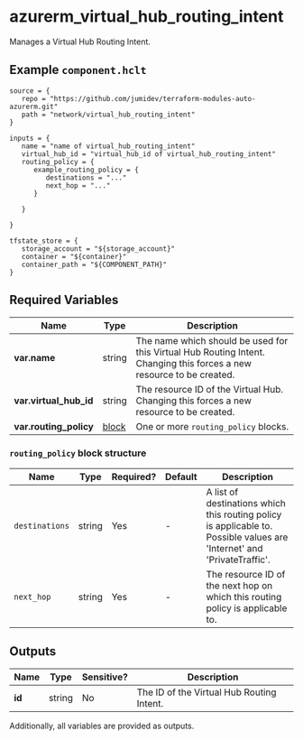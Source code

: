 # azurerm_virtual_hub_routing_intent

Manages a Virtual Hub Routing Intent.

## Example `component.hclt`

```hcl
source = {
   repo = "https://github.com/jumidev/terraform-modules-auto-azurerm.git" 
   path = "network/virtual_hub_routing_intent" 
}

inputs = {
   name = "name of virtual_hub_routing_intent" 
   virtual_hub_id = "virtual_hub_id of virtual_hub_routing_intent" 
   routing_policy = {
      example_routing_policy = {
         destinations = "..."   
         next_hop = "..."   
      }
  
   }
 
}

tfstate_store = {
   storage_account = "${storage_account}" 
   container = "${container}" 
   container_path = "${COMPONENT_PATH}" 
}

```

## Required Variables

| Name | Type |  Description |
| ---- | --------- |  ----------- |
| **var.name** | string |  The name which should be used for this Virtual Hub Routing Intent. Changing this forces a new resource to be created. | 
| **var.virtual_hub_id** | string |  The resource ID of the Virtual Hub. Changing this forces a new resource to be created. | 
| **var.routing_policy** | [block](#routing_policy-block-structure) |  One or more `routing_policy` blocks. | 

### `routing_policy` block structure

| Name | Type | Required? | Default | Description |
| ---- | ---- | --------- | ------- | ----------- |
| `destinations` | string | Yes | - | A list of destinations which this routing policy is applicable to. Possible values are 'Internet' and 'PrivateTraffic'. |
| `next_hop` | string | Yes | - | The resource ID of the next hop on which this routing policy is applicable to. |



## Outputs

| Name | Type | Sensitive? | Description |
| ---- | ---- | --------- | --------- |
| **id** | string | No  | The ID of the Virtual Hub Routing Intent. | 

Additionally, all variables are provided as outputs.
